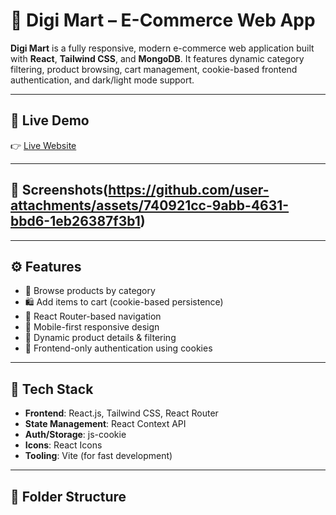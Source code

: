 # 🛒 Digi Mart – E-Commerce Web App

**Digi Mart** is a fully responsive, modern e-commerce web application built with **React**, **Tailwind CSS**, and **MongoDB**. It features dynamic category filtering, product browsing, cart management, cookie-based frontend authentication, and dark/light mode support.

---

## 🚀 Live Demo

👉 [Live Website](https://digimart-by-jishan.netlify.app/)  

---

## 📸 Screenshots(https://github.com/user-attachments/assets/740921cc-9abb-4631-bbd6-1eb26387f3b1)

---

## ⚙️ Features

- 🔎 Browse products by category
- 🛍️ Add items to cart (cookie-based persistence)
- 🔄 React Router-based navigation
- 📱 Mobile-first responsive design
- 🧾 Dynamic product details & filtering
- 🔐 Frontend-only authentication using cookies

---

## 🧰 Tech Stack

- **Frontend**: React.js, Tailwind CSS, React Router
- **State Management**: React Context API
- **Auth/Storage**: js-cookie
- **Icons**: React Icons
- **Tooling**: Vite (for fast development)

---

## 📁 Folder Structure

